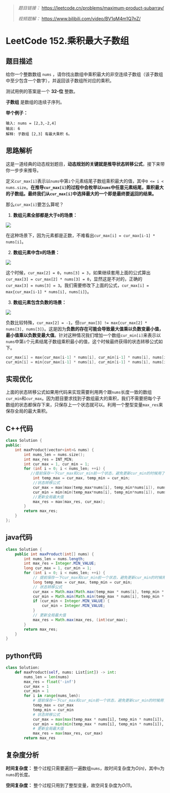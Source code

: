 
> *题目链接：* https://leetcode.cn/problems/maximum-product-subarray/
>
> *视频题解：* https://www.bilibili.com/video/BV1qM4m1Q7nZ/

# LeetCode 152.乘积最大子数组

## 题目描述

给你一个整数数组 `nums` ，请你找出数组中乘积最大的非空连续子数组（该子数组中至少包含一个数字），并返回该子数组所对应的乘积。

测试用例的答案是一个 **32-位** 整数。

**子数组** 是数组的连续子序列。

**举个例子：**

```
输入: nums = [2,3,-2,4]
输出: 6
解释: 子数组 [2,3] 有最大乘积 6。
```

## 思路解析

这是一道经典的动态规划题目，**动态规划的关键就是推导状态转移公式**，接下来带你一步步来推导。

定义`cur_max[i]`表示以`nums`中第`i`个元素结尾子数组乘积最大的值，其中`0 <= i < nums.size`。**在推导`cur_max[i]`的过程中会枚举以`nums`中任意元素结尾，乘积最大的子数组。最终我们从`cur_max[i]`中选择最大的一个即是最终要返回的结果。**

那么`cur_max[i]`要怎么算呢？

1. **数组元素全部都是大于`0`的场景：**

![](https://gitee.com/ldtech007/picture/raw/master/pic/lc-0152-01.png)

在这种场景下，因为元素都是正数，不难看出`cur_max[i] = cur_max[i-1] * nums[i]`。

2. **数组元素中含`0`的场景：**

![](https://gitee.com/ldtech007/picture/raw/master/pic/lc-0152-02.png)

这个时候，`cur_max[2] = 0`，`nums[3] = 3`，如果继续套用上面的公式算出`cur_max[3] = cur_max[2] * nums[3] = 0`，显然这是不对的，正确的`cur_max[3] = nums[3] = 3`。我们需要修改下上面的公式，`cur_max[i] = max{cur_max[i-1] * nums[i], nums[i]}`。

3. **数组元素包含负数的场景：**

![](https://gitee.com/ldtech007/picture/raw/master/pic/lc-0152-03.png)

负数比较特殊，`cur_max[2] = -1`，但`cur_max[3] != max{cur_max[2] * nums[3], nums[3]}`。这是因为**负数的存在可能会导致最大值乘以负数变最小值，最小值乘以负数变最大值**。针对这种情况我们增加一个数组`cur_min[i]`来表示以`nums`中第`i`个元素结尾子数组乘积最小的值，这个时候最终获得的状态转移公式如下。

```cpp
cur_max[i] = max{cur_max[i-1] * nums[i], cur_min[i-1] * nums[i], nums[i]}。
cur_min[i] = min{cur_max[i-1] * nums[i], cur_min[i-1] * nums[i], nums[i]}。
```

## 实现优化

上面的状态转移公式如果用代码来实现需要利用两个跟`nums`长度一致的数组`cur_min`和`cur_max`。因为题目要求找到子数组最大的乘积，我们不需要把每个子数组的状态都保存下来，只保存上一个状态就可以。利用一个整型变量`max_res`来保存全局的最大乘积。

## C++代码

```cpp
class Solution {
public:
    int maxProduct(vector<int>& nums) {
        int nums_len = nums.size();
        int max_res = INT_MIN;
        int cur_max = 1, cur_min = 1;
        for (int i = 0; i < nums_len; ++i) {
           //提前保存一下cur_max和cur_min前一个状态，避免更新cur_min的时候用了最新状态的cur_max
            int temp_max = cur_max, temp_min = cur_min;
            //状态转移公式
            cur_max = max(max(temp_max*nums[i], temp_min*nums[i]), nums[i]);
            cur_min = min(min(temp_max*nums[i], temp_min*nums[i]), nums[i]);
            //更新全局最大值
            max_res = max(max_res, cur_max); 
        }
        return max_res;
    }
};
```

## java代码

```java
class Solution {
    public int maxProduct(int[] nums) {
        int nums_len = nums.length;
        int max_res = Integer.MIN_VALUE;
        long cur_max = 1, cur_min = 1;
        for (int i = 0; i < nums_len; ++i) {
            // 提前保存一下cur_max和cur_min前一个状态，避免更新cur_min的时候用了最新状态的cur_max
            long temp_max = cur_max, temp_min = cur_min;
            // 状态转移公式
            cur_max = Math.max(Math.max(temp_max * nums[i], temp_min * nums[i]), nums[i]);
            cur_min = Math.min(Math.min(temp_max * nums[i], temp_min * nums[i]), nums[i]);
            if (cur_min < Integer.MIN_VALUE) {
                cur_min = Integer.MIN_VALUE;
            }
            // 更新全局最大值
            max_res = Math.max(max_res, (int)cur_max);
        }
        return max_res;
    }
}
```

## python代码

```python
class Solution:
    def maxProduct(self, nums: List[int]) -> int:
        nums_len = len(nums)
        max_res = float('-inf')
        cur_max = 1
        cur_min = 1
        for i in range(nums_len):
            # 提前保存一下cur_max和cur_min前一个状态，避免更新cur_min的时候用了最新状态的cur_max
            temp_max = cur_max
            temp_min = cur_min
            # 状态转移公式
            cur_max = max(max(temp_max * nums[i], temp_min * nums[i]), nums[i])
            cur_min = min(min(temp_max * nums[i], temp_min * nums[i]), nums[i])
            # 更新全局最大值
            max_res = max(max_res, cur_max)
        return max_res
```

## 复杂度分析

**时间复杂度：** 整个过程只需要遍历一遍数组`nums`，故时间复杂度为*O(n)*，其中`n`为`nums`的长度。

**空间复杂度：** 整个过程只用到了整型变量，故空间复杂度为*O(1)*。

